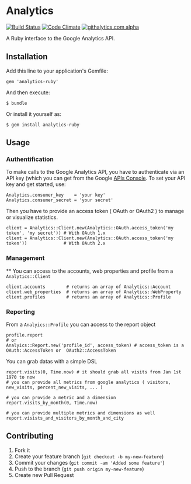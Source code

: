 # Analytics

[![Build Status](https://travis-ci.org/AlexisMontagne/analytics.png?branch=master)](https://travis-ci.org/AlexisMontagne/analytics)
[![Code Climate](https://codeclimate.com/repos/528d2778c7f3a335fa013259/badges/c4c17ae9f5591d5b5509/gpa.png)](https://codeclimate.com/repos/528d2778c7f3a335fa013259/feed)
[![githalytics.com alpha](https://cruel-carlota.pagodabox.com/b9b735f530731e985ae3f291b84c4e63 "githalytics.com")](http://githalytics.com/AlexisMontagne/analytics)

A Ruby interface to the Google Analytics API.

## Installation

Add this line to your application's Gemfile:

    gem 'analytics-ruby'

And then execute:

    $ bundle

Or install it yourself as:

    $ gem install analytics-ruby

## Usage

### Authentification

To make calls to the Google Analytics API, you have to authenticate via an API key (which you can get from the Google [APIs Console](https://code.google.com/apis/console#access). To set your API key and get started, use:

    Analytics.consumer_key    = 'your key'
    Analytics.consumer_secret = 'your secret'

Then you have to provide an access token ( OAuth or OAuth2 ) to manage or visualize statistics.
   
    client = Analytics::Client.new(Analytics::OAuth.access_token('my token', 'my secret')) # With OAuth 1.x 
    client = Analytics::Client.new(Analytics::OAuth.access_token('my token'))              # With OAuth 2.x 
    
### Management

** You can access to the accounts, web properties and profile from a `Analytics::Client` 
    
    client.accounts        # returns an array of Analytics::Account
    client.web_properties  # returns an array of Analytics::WebProperty
    client.profiles        # returns an array of Analytics::Profile

### Reporting

From a `Analyics::Profile` you can access to the report object
  
    profile.report
    # or 
    Analyics::Report.new('profile_id', access_token) # access_token is a OAuth::AccessToken or  OAuth2::AccessToken

You can grab datas with a simple DSL

    report.visits(0, Time.now) # it should grab all visits from Jan 1st 1970 to now
    # you can provide all metrics from google analytics ( visitors, new_visits, percent_new_visits, ... )
  
    # you can provide a metric and a dimension
    report.visits_by_month(0, Time.now)

    # you can provide multiple metrics and dimensions as well
    report.visists_and_visitors_by_month_and_city
  
## Contributing

1. Fork it
2. Create your feature branch (`git checkout -b my-new-feature`)
3. Commit your changes (`git commit -am 'Added some feature'`)
4. Push to the branch (`git push origin my-new-feature`)
5. Create new Pull Request

